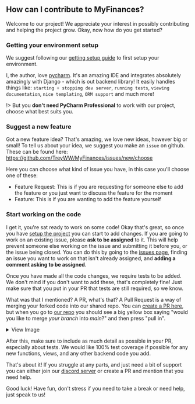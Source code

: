 ## How can I contribute to MyFinances?

Welcome to our project! We appreciate your interest in possibly contributing and helping the project grow. Okay, now how do
you get started?

### Getting your environment setup

We suggest following our [getting setup guide](getting-setup/) to first setup your environment.

I, the author, love [pycharm](https://www.jetbrains.com/pycharm/). It's an amazing IDE and integrates absolutely amazingly
with Django - which is out backend library! It easily handles things like: `starting + stopping dev server`, `running tests`,
`viewing documentation`, `nice templating`, `ORM support` and much more!

!> But you **don't need PyCharm Professional** to work with our project, choose what best suits you.

### Suggest a new feature

Got a new feature idea? That's amazing, we love new ideas, however big or small!
To tell us about your idea, we suggest you make an `issue` on github. These can be found here:<br>
https://github.com/TreyWW/MyFinances/issues/new/choose

Here you can choose what kind of issue you have, in this case you'll choose one of these:

- Feature Request: This is if you are requesting for someone else to add the feature or you just want to discuss the feature
  for the moment
- Feature: This is if you are wanting to add the feature yourself

### Start working on the code

I get it, you're sat ready to work on some code! Okay that's great, so once you have [setup the project](getting-setup/) you
can start to add changes. If you are going to work on an existing issue, please **ask to be assigned** to it. This will help
prevent someone else working on the issue and submitting it before you, or the issue being closed.
You can do this by going to the [issues page](https://github.com/TreyWW/MyFinances/issues), finding an issue you want to work
on that isn't already assigned, and **adding a comment asking to be assigned**.

Once you have made all the code changes, we require tests to be added. We don't mind if you don't want to add these, that's
completely fine! Just make sure that you put in your PR that tests are still required, so we know.

What was that I mentioned? A PR, what's that? A Pull Request is a way of merging your forked code into our shared repo. You
can [create a PR here](https://github.com/TreyWW/MyFinances/pulls), but when you go to
[our repo](https://github.com/TreyWW/MyFinances) you should see a big yellow box saying "would you like to merge *your branch*
into *main*?" and then
press "pull in".

<details>
<summary>View Image</summary>
<img src="_assets/setup/pull-example.png"/>
</details>

After this, make sure to include as much detail as possible in your PR, especially about tests. We would like 100% test
coverage if possible for any new functions, views, and any other backend code you add.

That's about it! If you struggle at any parts, and just need a bit of support you can either join
our [discord server](https://discord.gg/YDQq2uc2ap) or
create a PR and mention that you need help.

Good luck! Have fun, don't stress if you need to take a break or need help, just speak to us!